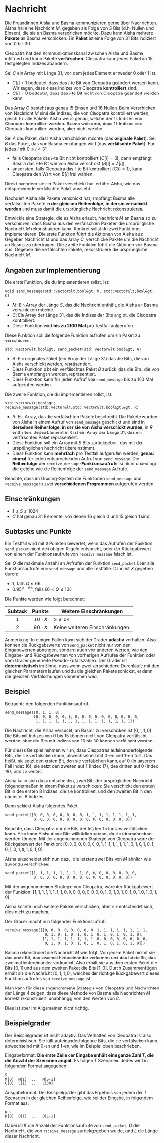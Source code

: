 # Nachricht

Die Freundinnen Aisha und Basma kommunizieren gerne über Nachrichten.
Aisha hat eine Nachricht $M$, gegeben als Folge von $S$ Bits (d.h. Nullen und Einsen), die sie an Basma verschicken möchte.
Dazu kann Aisha mehrere **Pakete** an Basma verschicken.
Ein **Paket** ist eine Folge von $31$ Bits indiziert von $0$ bis $30$.

Cleopatra hat den Kommunikationskanal zwischen Aisha und Basma infiltriert und kann Pakete **verfälschen**. Cleopatra kann jedes Paket an $15$ festgelegten Indizes abändern.

Sei $C$ ein Array mit Länge $31$, von dem jedes Element
entweder $0$ oder $1$ ist.

* $C[i] = 1$
   bedeutet, dass das $i$-te Bit von Cleopatra geändert werden kann.
   Wir sagen, dass diese Indizes von Cleopatra **kontrolliert** sind.
* $C[i] = 0$
   bedeutet, dass das $i$-te Bit nicht von Cleopatra geändert werden kann.

Das Array $C$ besteht aus genau $15$ Einsen und $16$ Nullen.
Beim Verschicken von Nachricht $M$ sind die Indizes, die von Cleopatra kontrolliert werden, gleich für alle Pakete.
Aisha weiss genau, welche der $15$ Indizes von Cleopatra kontrolliert werden.
Basma weiss nur, dass $15$ Indizes von Cleopatra kontrolliert werden, aber nicht welche.

Sei $A$ das Paket, dass Aisha verschicken möchte (das **originale Paket**).
Sei $B$ das Paket, das von Basma empfangen wird (das **verfälschte Paket**).
Für jedes $i$ mit $0 \leq i < 31$:
* falls Cleopatra das $i$-te Bit nicht kontrolliert ($C[i]=0$),
  dann empfängt Basma das $i$-te Bit wie von Aisha verschickt ($B[i]=A[i]$),
* ansonsten, falls Cleopatra das $i$-te Bit kontrolliert ($C[i]=1$),
  kann Cleopatra den Wert von $B[i]$ frei wählen.

Direkt nachdem sie ein Paket verschickt hat, erfährt Aisha,
wie das entsprechende verfälschte Paket aussieht.

Nachdem Aisha alle Pakete verschickt hat, empfängt Basma alle verfälschten
Pakete **in der gleichen Reihenfolge, in der sie verschickt wurden** und muss
damit die ursprüngliche Nachricht rekonstruieren.

Entwickle eine Strategie, die es Aisha erlaubt,
Nachricht $M$ an Basma so zu verschicken, dass
Basma aus den verfälschten Paketen die
ursprüngliche Nachricht $M$ rekonstruieren kann.
Konkret sollst du zwei Funktionen implementieren.
Die erste Funktion führt die Aktionen von Aisha aus:
Gegeben Nachricht $M$ und das Array $C$, verschicke
Pakete um die Nachricht an Basma zu übertragen.
Die zweite Funktion führt die Aktionen von Basma aus:
Gegeben die verfälschten Pakete, rekonstruiere die ursprüngliche
Nachricht $M$.

## Angaben zur Implementierung

Die erste Funktion, die du implementieren sollst, ist:

```
void send_message(std::vector&lt;bool&gt; M, std::vector&lt;bool&gt; C)
```

* $M$: Ein Array der Länge $S$, das die Nachricht enthält, die Aisha an Basma verschicken möchte.
* $C$: Ein Array der Länge $31$, das die Indizes der Bits angibt, die Cleopatra kontrolliert.
* Diese Funktion wird **bis zu 2100 Mal** pro Testfall aufgerufen.

Diese Funktion soll die folgende Funktion aufrufen um ein Paket zu verschicken:

```
std::vector&lt;bool&gt; send_packet(std::vector&lt;bool&gt; A)
```

* $A$: Ein originales Paket (ein Array der Länge $31$) das die Bits, die von Aisha verschickt werden, repräsentiert.
* Diese Funktion gibt ein verfälschtes Paket $B$ zurück, das die Bits, die von Basma empfangen werden, repräsentiert.
* Diese Funktion kann für jeden Aufruf von `send_message` bis zu $100$ Mal aufgerufen werden.

Die zweite Funktion, die du implementieren sollst, ist:

```
std::vector&lt;bool&gt; receive_message(std::vector&lt;std::vector&lt;bool&gt;&gt; R)
```

* $R$: Ein Array, das die verfälschten Pakete beschreibt. Die Pakete wurden von Aisha in einem Aufruf von `send_message` geschickt und sind in **derselben Reihenfolge, in der sie von Aisha verschickt wurden**, in $R$ enthalten.
  Jedes Element in $R$ ist ein Array der Länge $31$, das ein verfälschtes Paket repräsentiert.
* Diese Funktion soll ein Array mit $S$ Bits zurückgeben, das mit der ursprünglichen Nachricht übereinstimmt.
* Diese Funktion kann **mehrfach** pro Testfall aufgerufen werden, **genau einmal** für jeden entsprechenden Aufruf von `send_message`.
  Die **Reihenfolge** der `receive_message`-**Funktionsaufrufe** ist nicht unbedingt die gleiche wie die Reihenfolge der `send_message` Aufrufe.

Beachte, dass im Grading-System die Funktionen `send_message` und `receive_message` in zwei **verschiedenen Programmen** aufgerufen werden.

## Einschränkungen

* $1 \leq S \leq 1024$
* $C$ hat genau $31$ Elemente, von denen $16$ gleich $0$ und $15$ gleich $1$ sind.

## Subtasks und Punkte

Ein Testfall wird mit $0$ Punkten bewertet, wenn das Aufrufen der Funktion ``send_packet`` nicht den obigen Regeln entspricht, oder der Rückgabewert von einem der Funktionsaufrufe von `receive_message` falsch ist.

Sei $Q$ die maximale Anzahl an Aufrufen der Funktion `send_packet`
 über alle Funktionsaufrufe von `send_message` und alle Testfälle.
Dann ist $X$ gegeben durch:
- $1$, falls $Q \leq 66$
- $0.95 ^ {Q - 66}$, falls $66 < Q \leq 100$

Die Punkte werden wie folgt berechnet:


| Subtask | Punkte  | Weitere Einschränkungen |
| :-----: | :----: | ---------------------- |
| 1       | $10 \cdot X$ | $S \leq 64$
| 2       | $90 \cdot X$ | Keine weiteren Einschränkungen.

Anmerkung: In einigen Fällen kann sich der Grader **adaptiv** verhalten.
Also können die Rückgabewerte von `send_packet` nicht nur von den Eingabewerten abhängen, sondern auch von anderen Werten, wie den Eingabe- und Rückgabewerten von vorherigen Aufrufen der Funktion oder vom Grader generierte Pseudo-Zufallszahlen. Der Grader ist **deterministisch** im Sinne, dass wenn zwei verschiedene Durchläufe mit den gleichen Parametern laufen und du die gleichen Pakete schickst, er dann die gleichen Verfälschungen vornehmen wird.

## Beispiel

Betrachte den folgenden Funktionsaufruf.

```
send_message([0, 1, 1, 0],
             [0, 0, 0, 0, 0, 0, 0, 0, 0, 0, 0, 0, 0, 0, 0, 0,
              1, 1, 1, 1, 1, 1, 1, 1, 1, 1, 1, 1, 1, 1, 1])
```

Die Nachricht, die Aisha versucht, an Basma zu verschicken ist $[0, 1, 1, 0]$.
Die Bits mit Indizes von $0$ bis $15$ können nicht von Cleopatra verfälscht werden, aber die Bits mit Indizes von $16$ bis $30$ können verfälscht werden.


Für dieses Beispiel nehmen wir an, dass Cleopatras aufeinanderfolgende Bits, die sie verfälschen kann, abwechselned mit $0$-en und $1$-en füllt.
Das heißt,
sie setzt den ersten Bit, den sie verfälschen kann, auf $0$ (in unserem Fall Index $16$),
sie setzt den zweiten auf $1$ (Index  $17$),
den dritten auf $0$ (Index $18$), und so weiter.



Aisha kann sich dazu entscheiden, zwei Bits der ursprüglichen Nachricht folgendermaßen in einem Paket zu verschicken: Sie verschickt den ersten Bit in den ersten $8$ Indizes, die sie kontrolliert, und den zweiten Bit in den nächsten $8$ Indizes.

Dann schickt Aisha folgendes Paket
```
send_packet([0, 0, 0, 0, 0, 0, 0, 0, 1, 1, 1, 1, 1, 1, 1, 1,
             0, 0, 0, 0, 0, 0, 0, 0, 0, 0, 0, 0, 0, 0, 0])
```


Beachte, dass Cleopatra nur die Bits der letzten $15$ Indizes verfälschen kann. Also kann Aisha diese Bits willkürlich setzen, da sie überschrieben werden können. Mit der angenommenen Strategie von Cleopatra wäre der Rückgabewert der Funktion:
 $[0, 0, 0, 0, 0, 0, 0, 0, 1, 1, 1, 1, 1, 1, 1, 1, 0, 1, 0, 1, 0, 1, 0, 1, 0, 1, 0, 1, 0, 1, 0]$.

Aisha entscheidet sich nun dazu, die letzten zwei Bits von $M$ ähnlich wie zuvor zu verschicken:

```
send_packet([1, 1, 1, 1, 1, 1, 1, 1, 0, 0, 0, 0, 0, 0, 0, 0,
             0, 0, 0, 0, 0, 0, 0, 0, 0, 0, 0, 0, 0, 0, 0])
```

Mit der angenommenen Strategie von Cleopatra, wäre der Rückgabewert der Funktion:
 $[1, 1, 1, 1, 1, 1, 1, 1, 0, 0, 0, 0, 0, 0, 0, 0, 0, 1, 0, 1, 0, 1, 0, 1, 0, 1, 0, 1, 0, 1, 0]$.

Aisha könnte noch weitere Pakete verschicken, aber sie entscheidet sich, dies nicht zu machen.

Der Grader macht nun folgenden Funktionsaufruf:

```
receive_message([[0, 0, 0, 0, 0, 0, 0, 0, 1, 1, 1, 1, 1, 1, 1, 1,
                  0, 1, 0, 1, 0, 1, 0, 1, 0, 1, 0, 1, 0, 1, 0],
                 [1, 1, 1, 1, 1, 1, 1, 1, 0, 0, 0, 0, 0, 0, 0, 0,
                  0, 1, 0, 1, 0, 1, 0, 1, 0, 1, 0, 1, 0, 1, 0]])
```

Basma rekonstruiert die Nachricht $M$ wie folgt.
Von jedem Paket nimmt sie das erste Bit, das zweimal hintereinander vorkommt und das letzte Bit, das zweimal hintereinander vorkommt. Also erhält sie aus dem ersten Paket die Bits $[0, 1]$ und aus dem zweiten Paket die Bits $[1, 0]$. Durch Zusammenfügen erhält sie die Nachricht $[0, 1, 1, 0]$, welches der richtige Rückgabewert dieses Funktionsaufrufes von `receive_message` ist.

Man kann für diese angenommene Strategie von Cleopatra und Nachrichten der Länge $4$ zeigen, dass diese Methode von Basma alle Nachrichten $M$ korrekt rekonstruiert, unabhängig von den Werten von $C$.

Dies ist aber im Allgemeinen nicht richtig.

## Beispielgrader

Der Beispielgrader ist nicht adaptiv.
Das Verhalten von Cleopatra ist also deterministisch. Sie füllt aufeinanderfolgende Bits, die sie verfälschen kann, abwechselnd mit $0$-en und $1$-en, wie im Beispiel oben beschrieben.

Eingabeformat: **Die erste Zeile der Eingabe enhält eine ganze Zahl $T$, die die Anzahl der Szenarien angibt.**
Es folgen $T$ Szenarien.
Jedes wird in folgendem Format angegeben:

```
S
M[0]  M[1]  ...  M[S-1]
C[0]  C[1]  ...  C[30]
```

Ausgabeformat:
Der Beispielgrader gibt das Ergebnis von jedem der $T$ Szenarien in der gleichen Reihenfolge, wie bei der Eingabe, in folgendem Format aus:

```
K L
D[0]  D[1]  ...  D[L-1]
```

Dabei ist $K$ die Anzahl der Funktionsaufrufe von `send_packet`, $D$ die Nachricht, die von `receive_message` zurückgegeben wurde, und $L$ die Länge dieser Nachricht.
